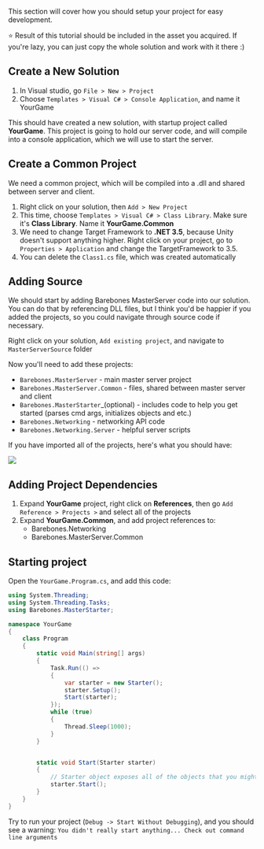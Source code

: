 This section will cover how you should setup your project for easy development. 

:star: Result of this tutorial should be included in the asset you acquired. If you're lazy, you can just copy the whole solution and work with it there :)

## Create a New Solution

1. In Visual studio, go `File > New > Project`
2. Choose `Templates > Visual C# > Console Application`, and name it YourGame

This should have created a new solution, with startup project called **YourGame**. This project is going to hold our server code, and will compile into a console application, which we will use to start the server.

## Create a Common Project

We need a common project, which will be compiled into a .dll and shared between server and client.

1. Right click on your solution, then `Add > New Project`
2. This time, choose `Templates > Visual C# > Class Library`. Make sure it's **Class Library**. Name it **YourGame.Common**
3. We need to change Target Framework to **.NET 3.5**, because Unity doesn't support anything higher. Right click on your project, go to `Properties > Application` and change the TargetFramework to 3.5. 
4. You can delete the `Class1.cs` file, which was created automatically

## Adding Source

We should start by adding Barebones MasterServer code into our solution. You can do that by referencing DLL files, but I think you'd be happier if you added the projects, so you could navigate through source code if necessary.

Right click on your solution, `Add existing project`, and navigate to `MasterServerSource` folder

Now you'll need to add these projects:
* `Barebones.MasterServer` - main master server project
* `Barebones.MasterServer.Common` - files, shared between master server and client 
* `Barebones.MasterStarter`_(optional) - includes code to help you get started (parses cmd args, initializes objects and etc.)
* `Barebones.Networking` - networking API code
* `Barebones.Networking.Server` - helpful server scripts

If you have imported all of the projects, here's what you should have:

![](http://i.imgur.com/2InoccI.png)

## Adding Project Dependencies

1. Expand **YourGame** project, right click on **References**, then go `Add Reference > Projects >` and select all of the projects
2. Expand **YourGame.Common**, and add project references to:
    * Barebones.Networking
    * Barebones.MasterServer.Common

##  Starting project

Open the `YourGame.Program.cs`, and add this code:

```C#
using System.Threading;
using System.Threading.Tasks;
using Barebones.MasterStarter;

namespace YourGame
{
    class Program
    {
        static void Main(string[] args)
        {
            Task.Run(() =>
            {
                var starter = new Starter();
                starter.Setup();
                Start(starter);
            });
            while (true)
            {
                Thread.Sleep(1000);
            }
        }


        static void Start(Starter starter)
        {
            // Starter object exposes all of the objects that you might need
            starter.Start();
        }
    }
}
```

Try to run your project (`Debug -> Start Without Debugging`), and you should see a warning:
`You didn't really start anything... Check out command line arguments`

